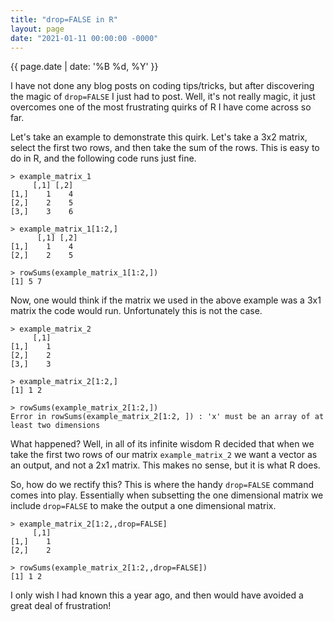```yaml
---
title: "drop=FALSE in R"
layout: page
date: "2021-01-11 00:00:00 -0000"
---
```


{{ page.date | date: '%B %d, %Y' }}

I have not done any blog posts on coding tips/tricks, but after discovering the magic of `drop=FALSE` I just had to post. Well, it's not really magic, it just overcomes one of the most frustrating quirks of R I have come across so far.

Let's take an example to demonstrate this quirk. Let's take a 3x2 matrix, select the first two rows, and then take the sum of the rows. This is easy to do in R, and the following code runs just fine.

    > example_matrix_1
         [,1] [,2]
    [1,]    1    4
    [2,]    2    5
    [3,]    3    6
    
    > example_matrix_1[1:2,]
          [,1] [,2]
    [1,]    1    4
    [2,]    2    5
    
    > rowSums(example_matrix_1[1:2,])
    [1] 5 7

Now, one would think if the matrix we used in the above example was a 3x1 matrix the code would run. Unfortunately this is not the case.

    > example_matrix_2
         [,1]
    [1,]    1
    [2,]    2
    [3,]    3
    
    > example_matrix_2[1:2,]
    [1] 1 2
    
    > rowSums(example_matrix_2[1:2,])
    Error in rowSums(example_matrix_2[1:2, ]) : 'x' must be an array of at least two dimensions

What happened? Well, in all of its infinite wisdom R decided that when we take the first two rows of our matrix `example_matrix_2` we want a vector as an output, and not a 2x1 matrix. This makes no sense, but it is what R does.

So, how do we rectify this? This is where the handy `drop=FALSE` command comes into play. Essentially when subsetting the one dimensional matrix we include `drop=FALSE` to make the output a one dimensional matrix.

    > example_matrix_2[1:2,,drop=FALSE]
         [,1]
    [1,]    1
    [2,]    2
    
    > rowSums(example_matrix_2[1:2,,drop=FALSE])
    [1] 1 2


I only wish I had known this a year ago, and then would have avoided a great deal of frustration!